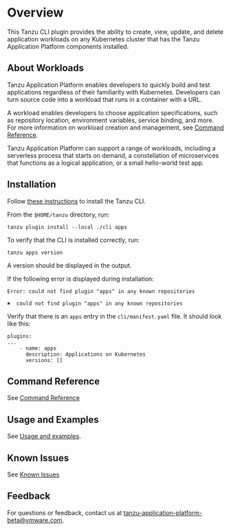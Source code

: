 # Overview

This Tanzu CLI plugin provides the ability to create, view, update, and delete application workloads on any Kubernetes cluster that has the Tanzu Application Platform components installed.

## <a id='About'></a>About Workloads

Tanzu Application Platform enables developers to quickly build and test applications regardless of their familiarity with Kubernetes.
Developers can turn source code into a workload that runs in a container with a URL.

A workload enables developers to choose application specifications, such as repository location, environment variables, service binding, and more.
For more information on workload creation and management, see [Command Reference](command-reference.md).

Tanzu Application Platform can support a range of workloads, including a serverless process that starts on demand, a constellation of microservices that functions as a logical application, or a small hello-world test app.


## <a id='Installation'></a>Installation

Follow [these instructions](../../install-general.md#cli-and-plugin) to install the Tanzu CLI.

From the `$HOME/tanzu` directory, run:

```
tanzu plugin install --local ./cli apps
```

To verify that the CLI is installed correctly, run:

```
tanzu apps version
```
A version should be displayed in the output.

If the following error is displayed during installation:
```
Error: could not find plugin "apps" in any known repositories

✖  could not find plugin "apps" in any known repositories
```

Verify that there is an `apps` entry in the `cli/manifest.yaml` file. It should look like this:

```
plugins:
...
    - name: apps
      description: Applications on Kubernetes
      versions: []
```
## <a id='command-reference'></a>Command Reference

See [Command Reference](command-reference.md)

## <a id='usage-and-examples'></a>Usage and Examples

See [Usage and examples](#usage-and-examples.md).

## <a id='known-issues'></a>Known Issues

See [Known Issues](known-issues.md)

## <a id='feedback'></a>Feedback

For questions or feedback, contact us at tanzu-application-platform-beta@vmware.com.
